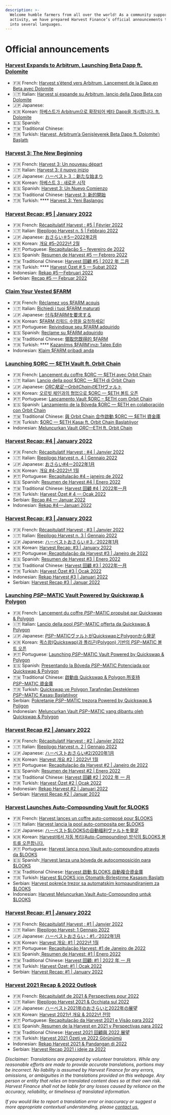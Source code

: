 ```yaml
---
description: >-
  Welcome humble farmers from all over the world! As a community supported
  activity, we have prepared Harvest Finance’s official announcements translated
  into several languages.
---
```


# Official announcements

### [Harvest Expands to Arbitrum, Launching Beta Dapp ft. Dolomite](https://medium.com/harvest-finance/harvest-expands-to-arbitrum-launching-beta-dapp-ft-dolomite-25790d88182c) <a href="#d7ff" id="d7ff"></a>

* 🇫🇷 French: [Harvest s’étend vers Arbitrum, Lancement de la Dapp en Beta avec Dolomite](https://bob-duval.medium.com/harvest-s%C3%A9tend-vers-arbitrum-lancement-de-la-dapp-en-beta-avec-dolomite-49bc4a176fa)
* 🇮🇹 Italian: [Harvest si espande su Arbitrum, lancio della Dapp Beta con Dolomite](https://coirof.medium.com/harvest-si-espande-su-arbitrum-lancio-della-dapp-beta-con-dolomite-2f3cf09d6b72)
* 🇯🇵 Japanese:&#x20;
* 🇰🇷 Korean: [하베스트가 Arbitrum으로 확장되어 베타 Dapp을 개시합니다. ft. Dolomite](https://medium.com/@Leviathan\_Harvest/%ED%95%98%EB%B2%A0%EC%8A%A4%ED%8A%B8%EA%B0%80-arbitrum%EC%9C%BC%EB%A1%9C-%ED%99%95%EC%9E%A5%EB%90%98%EC%96%B4-%EB%B2%A0%ED%83%80-dapp%EC%9D%84-%EA%B0%9C%EC%8B%9C%ED%95%A9%EB%8B%88%EB%8B%A4-ft-dolomite-653a05c05f06)
* 🇪🇸 Spanish:
* 🇹🇼 Traditional Chinese:&#x20;
* 🇹🇷 Turkish: [Harvest, Arbitrum’a Genişleyerek Beta Dapp ft. Dolomite’ı Başlattı](https://harvestfiturkce.medium.com/harvest-arbitruma-geni%C5%9Fleyerek-beta-dapp-ft-dolomite-%C4%B1-ba%C5%9Flatt%C4%B1-1117690f3136)

### [Harvest 3: The New Beginning](https://medium.com/harvest-finance/harvest-3-the-new-beginning-55b7e28d878e) <a href="#90e9" id="90e9"></a>

* 🇫🇷 French: [Harvest 3: Un nouveau départ](https://bob-duval.medium.com/harvest-3-un-nouveau-d%C3%A9part-f6107256a44)
* 🇮🇹 Italian: [Harvest 3: il nuovo inizio](https://coirof.medium.com/harvest-3-il-nuovo-inizio-228efd335195)
* 🇯🇵 Japanese: [ハーベスト３：新たな始まり](https://miwa-wv.medium.com/%E3%83%8F%E3%83%BC%E3%83%99%E3%82%B9%E3%83%88%EF%BC%93-%E6%96%B0%E3%81%9F%E3%81%AA%E5%A7%8B%E3%81%BE%E3%82%8A-f3d94f2f3f2d)
* 🇰🇷 Korean: [하베스트 3 : 새로운 시작](https://medium.com/@Leviathan\_Harvest/%ED%95%98%EB%B2%A0%EC%8A%A4%ED%8A%B8-3-%EC%83%88%EB%A1%9C%EC%9A%B4-%EC%8B%9C%EC%9E%91-37e4dcc1b31a)
* 🇪🇸 Spanish: [Harvest 3: Un Nuevo Comienzo](https://c3h.medium.com/harvest-3-un-nuevo-comienzo-2f4bdaf1eb3b)
* 🇹🇼 Traditional Chinese: [Harvest 3: 新的開始](https://harvestfinance-tw.medium.com/harvest-3-%E6%96%B0%E7%9A%84%E9%96%8B%E5%A7%8B-5c2ff1fd3d8c)
* 🇹🇷 Turkish: **** [Harvest 3: Yeni Başlangıç](https://harvestfiturkce.medium.com/harvest-3-yeni-ba%C5%9Flang%C4%B1%C3%A7-70f20e47f9de)

### ****[**Harvest Recap: #5 | January 2022**](https://medium.com/harvest-finance/recap-5-february-2022-a8fe72b6d9eb)****

* 🇫🇷 French: [Récapitulatif Harvest : #5 | Février 2022](https://bob-duval.medium.com/r%C3%A9capitulatif-harvest-5-f%C3%A9vrier-2022-2665f8a43425)
* 🇮🇹 Italian: [Riepilogo Harvest n. 5 | Febbraio 2022](https://coirof.medium.com/riepilogo-harvest-n-5-febbraio-2022-c1f0e8611da9)
* 🇯🇵 Japanese: [おさらい＃5ー2022年2月](https://miwa-wv.medium.com/%E3%81%8A%E3%81%95%E3%82%89%E3%81%84-5%E3%83%BC2022%E5%B9%B42%E6%9C%88-822a1697973)
* 🇰🇷 Korean: [개요 #5–2022년 2월](https://medium.com/@Leviathan\_Harvest/%EA%B0%9C%EC%9A%94-5-2022%EB%85%84-2%EC%9B%94-1c97c49ad186)
* 🇵🇹 Portuguese: [Recapitulação 5 – fevereiro de 2022](https://medium.com/@Blue\_Poison/recapitula%C3%A7%C3%A3o-5-fevereiro-de-2022-8145bed16549)
* 🇪🇸 Spanish: [Resumen de Harvest #5 — Febrero 2022](https://c3h.medium.com/resumen-5-febrero-2022-872ab33d2ee4)
* 🇹🇼 Traditional Chinese: [Harvest 回顧 #5 | 2022 年 二月](https://harvestfinance-tw.medium.com/harvest-%E5%9B%9E%E9%A1%A7-5-2022-%E5%B9%B4-%E4%BA%8C%E6%9C%88-eb379785fe8e)
* 🇹🇷 Turkish: **** [Harvest Özet # 5 — Şubat 2022](https://harvestfiturkce.medium.com/harvest-%C3%B6zet-5-%C5%9Fubat-2022-851000cfff99)
* Indonesian: [Rekap #5 — Februari 2022](https://gamewatch21.medium.com/rekap-5-februari-2022-c889ec3ae2ec)
* Serbian: [Recap #5 — Februar 2022](https://medium.com/@krompir12422/recap-5-februar-2022-d26f7df3666f)

### [Claim Your Vested $FARM](https://medium.com/harvest-finance/claim-your-vested-farm-9e7a8f3ee942) <a href="#ed51" id="ed51"></a>

* 🇫🇷 French: [Réclamez vos $FARM acquis](https://bob-duval.medium.com/r%C3%A9clamez-vos-farm-acquis-f94224933a73)
* 🇮🇹 Italian: [Richiedi i tuoi $FARM maturati](https://coirof.medium.com/richiedi-i-tuoi-farm-maturati-287b0508e92b)
* 🇯🇵 Japanese: [付与$FARMを要求する](https://miwa-wv.medium.com/%E4%BB%98%E4%B8%8E-farm%E3%82%92%E8%A6%81%E6%B1%82%E3%81%99%E3%82%8B-91b7893ec366)
* 🇰🇷 Korean: [$FARM 리워드 수령을 요청하세요!](https://medium.com/@Leviathan\_Harvest/farm-%EC%97%B0%EA%B8%88-%EC%88%98%EB%A0%B9%EC%9D%84-%EC%9A%94%EC%B2%AD%ED%95%98%EC%84%B8%EC%9A%94-83ba6fc7f8f3)
* 🇵🇹 Portuguese: [Reivindique seu $FARM adquirido](https://medium.com/@Blue\_Poison/reivindique-seu-farm-adquirido-4124037d27c1)
* 🇪🇸 Spanish: [Reclame su $FARM adquirido](https://c3h.medium.com/reclame-su-farm-adquirido-e90fa00f513e)
* 🇹🇼 Traditional Chinese: [領取您既得的 $FARM](https://harvestfinance-tw.medium.com/%E9%A0%98%E5%8F%96%E6%82%A8%E6%97%A2%E5%BE%97%E7%9A%84-farm-bee67ea4f265)
* 🇹🇷 Turkish: **** [Kazanılmış $FARM’ınızı Talep Edin](https://harvestfiturkce.medium.com/kazan%C4%B1lm%C4%B1%C5%9F-farm%C4%B1n%C4%B1z%C4%B1-talep-edin-b7df1bd4c307)
* Indonesian: [Klaim $FARM pribadi anda](https://gamewatch21.medium.com/klaim-farm-pribadi-anda-542bf88061d9)

### [Launching $ORC — $ETH Vault ft. Orbit Chain](https://medium.com/harvest-finance/launching-orc-eth-vault-ft-orbit-chain-5afd9041732c) <a href="#b130" id="b130"></a>

* 🇫🇷 French: [Lancement du coffre $ORC — $ETH avec Orbit Chain](https://bob-duval.medium.com/lancement-du-coffre-orc-eth-avec-orbit-chain-b2a560f4b294)
* 🇮🇹 Italian: [Lancio della pool $ORC — $ETH di Orbit Chain](https://coirof.medium.com/lancio-della-pool-orc-eth-di-orbit-chain-de6418d537f1)
* 🇯🇵 Japanese: [$ORC発足ーOrbit Chainの$ETHヴァルト](https://miwa-wv.medium.com/orc%E7%99%BA%E8%B6%B3%E3%83%BCorbit-chain%E3%81%AE-eth%E3%83%B4%E3%82%A1%E3%83%AB%E3%83%88-3a3c6d968516)
* 🇰🇷 Korean: [오르빗 체인과의 협업으로 $ORC — $ETH 볼트 오픈](https://medium.com/@Leviathan\_Harvest/orbit-chain%EA%B3%BC%EC%9D%98-%ED%98%91%EC%97%85%EC%9C%BC%EB%A1%9C-orc-eth-%EB%B3%BC%ED%8A%B8-%EC%98%A4%ED%94%88-79f84f66123a)
* 🇵🇹 Portuguese: [Lançamento Vault $ORC – $ETH com Orbit Chain](https://medium.com/@Blue\_Poison/lan%C3%A7amento-vault-orc-eth-com-orbit-chain-3a0c61aed2d5)
* 🇪🇸 Spanish: [Lanzamiento de la Bóveda $ORC — $ETH en colaboración con Orbit Chain](https://c3h.medium.com/lanzamiento-de-la-b%C3%B3veda-orc-eth-en-colaboraci%C3%B3n-con-orbit-chain-6f1559da1d01)
* 🇹🇼 Traditional Chinese: [與 Orbit Chain 合作啟動 $ORC — $ETH 資金庫](https://harvestfinance-tw.medium.com/%E8%88%87-orbit-chain-%E5%90%88%E4%BD%9C%E5%95%9F%E5%8B%95-orc-eth-%E8%B3%87%E9%87%91%E5%BA%AB-12664542122)
* 🇹🇷 Turkish: [$ORC — $ETH Kasaı ft. Orbit Chain Başlatılıyor](https://harvestfiturkce.medium.com/orc-eth-kasa%C4%B1-ft-orbit-chain-ba%C5%9Flat%C4%B1l%C4%B1yor-9305717086d9)
* Indonesian: [Meluncurkan Vault $ORC — $ETH ft. Orbit Chain](https://gamewatch21.medium.com/meluncurkan-vault-orc-eth-ft-orbit-chain-38bdd47a8804)

### [Harvest Recap: #4 | January 2022](https://medium.com/harvest-finance/recap-4-january-2022-27209d63c2c4)

* 🇫🇷 French: [Récapitulatif Harvest : #4 | Janvier 2022](https://bob-duval.medium.com/r%C3%A9capitulatif-harvest-4-janvier-2022-4dbd49094192)
* 🇮🇹 Italian: [Riepilogo Harvest n. 4 | Gennaio 2022](https://coirof.medium.com/riepilogo-harvest-n-4-gennaio-2022-e813edc6bf48)
* 🇯🇵 Japanese: [おさらい#4ー2022年1月](https://miwa-wv.medium.com/%E3%81%8A%E3%81%95%E3%82%89%E3%81%84-4%E3%83%BC2022%E5%B9%B41%E6%9C%88-1866fac7bb7)
* 🇰🇷 Korean: [개요 #4–2022년 1월](https://medium.com/@Leviathan\_Harvest/recap-4-january-2022-413520924d01)
* 🇵🇹 Portuguese: [Recapitulação #4 – janeiro de 2022](https://medium.com/@Blue\_Poison/recapitula%C3%A7%C3%A3o-4-janeiro-de-2022-8cf3fd2fdb84)
* 🇪🇸 Spanish: [Resumen de Harvest #4 | Enero 2022](https://c3h.medium.com/resumen-de-harvest-4-enero-2022-452aa3f30a60)
* 🇹🇼 Traditional Chinese: [Harvest 回顧 #4 | 2022年一月](https://harvestfinance-tw.medium.com/harvest-%E5%9B%9E%E9%A1%A7-4-2022%E5%B9%B4%E4%B8%80%E6%9C%88-e3cf024f15a1)
* 🇹🇷 Turkish: [Harvest Özet # 4 — Ocak 2022](https://harvestfiturkce.medium.com/harvest-%C3%B6zet-4-ocak-2022-5a534336ed8f)
* Serbian: [Recap #4 — Januar 2022](https://medium.com/@krompir12422/recap-4-januar-2022-75dd7f6a7856)
* Indonesian: [Rekap #4 — Januari 2022](https://gamewatch21.medium.com/rekap-4-januari-2022-76d4523ca896)

### [Harvest Recap: #3 | January 2022](https://medium.com/harvest-finance/harvest-recap-3-january-2022-944ce198c7df)

* 🇫🇷 French: [Récapitulatif Harvest : #3 | Janvier 2022](https://bob-duval.medium.com/r%C3%A9capitulatif-harvest-3-janvier-2022-2893802f0ae7)
* 🇮🇹 Italian: [Riepilogo Harvest n. 3 | Gennaio 2022](https://coirof.medium.com/riepilogo-harvest-n-3-gennaio-2022-b51c95dcad7d)
* 🇯🇵 Japanese: [ハーベストおさらい＃3／2022年1月](https://miwa-wv.medium.com/%E3%83%8F%E3%83%BC%E3%83%99%E3%82%B9%E3%83%88%E3%81%8A%E3%81%95%E3%82%89%E3%81%84-3-2022%E5%B9%B41%E6%9C%88-634b6e56cddf)
* 🇰🇷 Korean: [Harvest Recap: #3 | January 2022](https://medium.com/@Leviathan\_Harvest/harvest-%EA%B0%9C%EC%9A%94-3-2022%EB%85%84-1%EC%9B%94-ed835db96ab5)
* 🇵🇹 Portuguese:[ ](https://medium.com/@Blue\_Poison/recapitula%C3%A7%C3%A3o-da-harvest-3-janeiro-de-2022-af182c7120e8)[Recapitulação da Harvest #3 | Janeiro de 2022](https://medium.com/@Blue\_Poison/recapitula%C3%A7%C3%A3o-da-harvest-3-janeiro-de-2022-af182c7120e8)
* 🇪🇸 Spanish: [Resumen de Harvest #3 | Enero 2022](https://c3h.medium.com/resumen-de-harvest-3-enero-2022-459490b5fee0)
* 🇹🇼 Traditional Chinese: [Harvest 回顧 #3 | 2022年一月](https://harvestfinance-tw.medium.com/harvest-%E5%9B%9E%E9%A1%A7-3-2022%E5%B9%B4%E4%B8%80%E6%9C%88-305235e46131)
* 🇹🇷 Turkish: [Harvest Özet #3 | Ocak 2022](https://harvestfiturkce.medium.com/harvest-%C3%B6zet-3-ocak-2022-e80072705cb5)
* Indonesian: [Rekap Harvest #3 | Januari 2022](https://gamewatch21.medium.com/rekap-harvest-3-januari-2022-3de4fea1357)
* Serbian: [Harvest Recap #3 | Januar 2022](https://medium.com/@krompir12422/harvest-recap-3-januar-2022-17cc1ba259a6)

### [Launching $PSP-$MATIC Vault Powered by Quickswap & Polygon](https://medium.com/harvest-finance/launching-psp-matic-vault-powered-by-quickswap-polygon-cf547946e1b4)

* 🇫🇷 French: [Lancement du coffre $PSP-$MATIC propulsé par Quickswap & Polygon](https://bob-duval.medium.com/lancement-du-coffre-psp-matic-propuls%C3%A9-par-quickswap-polygon-a266dd0c90b2)
* 🇮🇹 Italian: [Lancio della pool $PSP-$MATIC offerta da Quickswap & Polygon](https://coirof.medium.com/lancio-della-pool-psp-matic-offerta-da-quickswap-polygon-8a74abc4b5ea)
* 🇯🇵 Japanese: [$PSP-$MATICヴァルトがQuickswapとPolygonから発足](https://miwa-wv.medium.com/psp-matic%E3%83%B4%E3%82%A1%E3%83%AB%E3%83%88%E3%81%8Cquickswap%E3%81%A8polygon%E3%81%8B%E3%82%89%E7%99%BA%E8%B6%B3-b1ca86b7164c)
* 🇰🇷 Korean: [퀵스왑(Quickswap)과 폴리곤(Polygon) 기반의 $PSP-$MATIC 볼트 오픈](https://medium.com/@Leviathan\_Harvest/quickswap%EA%B3%BC-polygon%EC%9C%BC%EB%A1%9C-%EA%B5%AC%EB%8F%99%ED%95%98%EB%8A%94-psp-matic-%EB%B3%BC%ED%8A%B8-%EC%98%A4%ED%94%88-79fb5223e357)
* 🇵🇹 Portuguese: [Launching $PSP-$MATIC Vault Powered by Quickswap & Polygon](https://medium.com/@Blue\_Poison/lan%C3%A7amento-do-vault-psp-matic-desenvolvido-por-quickswap-polygon-b4c107eaee82)
* 🇪🇸 Spanish: [Presentando la Bóveda $PSP-$MATIC Potenciada por Quickswap & Polygon](https://c3h.medium.com/presentando-la-b%C3%B3veda-psp-matic-potenciada-por-quickswap-polygon-72c9c821e8f8)
* 🇹🇼 Traditional Chinese: [啟動由 Quickswap & Polygon 所支持 $PSP-$MATIC 資金庫](https://harvestfinance-tw.medium.com/%E5%95%9F%E5%8B%95%E7%94%B1-quickswap-polygon-%E6%89%80%E6%94%AF%E6%8C%81-psp-matic-%E8%B3%87%E9%87%91%E5%BA%AB-1d8284a81cce)
* 🇹🇷 Turkish: [Quickswap ve Polygon Tarafından Desteklenen $PSP-$MATIC Kasası Başlatılıyor](https://harvestfiturkce.medium.com/quickswap-ve-polygon-taraf%C4%B1ndan-desteklenen-psp-matic-kasas%C4%B1-ba%C5%9Flat%C4%B1l%C4%B1yor-28a44a3d4991)
* Serbian: [Pokretanje $PSP-$MATIC trezora Powered by Quickswap & Poligon](https://medium.com/@krompir12422/pokretanje-psp-matic-trezora-powered-by-quickswap-poligon-f0457db64d12)
* Indonesian: [Meluncurkan Vault $PSP-$MATIC yang dibantu oleh Quickswap & Polygon](https://gamewatch21.medium.com/meluncurkan-vault-psp-matic-yang-dibantu-oleh-quickswap-polygon-51a7c737b2be)

### [Harvest Recap #2 | January 2022](https://medium.com/harvest-finance/harvest-recap-2-january-2022-20197dff929e) <a href="#8449" id="8449"></a>

* 🇫🇷 French: [Récapitulatif Harvest : #2 | Janvier 2022](https://bob-duval.medium.com/r%C3%A9capitulatif-harvest-2-janvier-2022-4f44380dbb85)
* 🇮🇹 Italian: [Riepilogo Harvest n. 2 | Gennaio 2022](https://coirof.medium.com/riepilogo-harvest-n-2-gennaio-2022-913be4eb1ae5)
* 🇯🇵 Japanese: [ハーベストおさらい#2/2020年1月](https://miwa-wv.medium.com/%E3%83%8F%E3%83%BC%E3%83%99%E3%82%B9%E3%83%88%E3%81%8A%E3%81%95%E3%82%89%E3%81%84-2-2020%E5%B9%B41%E6%9C%88-cf110c848488)
* 🇰🇷 Korean: [Harvest 개요 #2 | 2022년 1월](https://medium.com/@Leviathan\_Harvest/harvest-%EA%B0%9C%EC%9A%94-2-2022%EB%85%84-1%EC%9B%94-4d9f3dcc0e28)
* 🇵🇹 Portuguese: [Recapitulação da Harvest #2 | Janeiro de 2022](https://medium.com/@Blue\_Poison/recapitula%C3%A7%C3%A3o-da-harvest-2-janeiro-de-2022-14a5c53a760e)
* 🇪🇸 Spanish: [Resumen de Harvest #2 | Enero 2022](https://c3h.medium.com/resumen-de-harvest-2-enero-2022-e1e71051d112)
* 🇹🇼 Traditional Chinese: [Harvest 回顧 #2 | 2022 年 一 月](https://harvestfinance-tw.medium.com/harvest-%E5%9B%9E%E9%A1%A7-2-2022-%E5%B9%B4-%E4%B8%80-%E6%9C%88-bf90e4d80c89)
* 🇹🇷 Turkish: [Harvest Özet #2 | Ocak 2022](https://harvestfiturkce.medium.com/harvest-%C3%B6zet-2-ocak-2022-c5bb9056d892)
* Indonesian: [Rekap Harvest #2 | Januari 2022](https://gamewatch21.medium.com/rekap-harvest-2-januari-2022-b8af685566a8)
* Serbian: [Harvest Recap #2 | Januar 2022](https://medium.com/@krompir12422/harvest-recap-2-januar-2022-bae95ea605f3)

### [Harvest Launches Auto-Compounding Vault for $LOOKS](https://medium.com/harvest-finance/harvest-launches-auto-compounding-vault-for-looks-48dc2c958828) <a href="#7b39" id="7b39"></a>

* 🇫🇷 French: [Harvest lances un coffre auto-composé pour $LOOKS](https://bob-duval.medium.com/harvest-lances-un-coffre-auto-compos%C3%A9-pour-looks-c77d4bef75fc)
* 🇮🇹 Italian: [Harvest lancia la pool auto-composita per $LOOKS](https://coirof.medium.com/harvest-lancia-la-pool-auto-composita-per-look-9daa7339b841)
* 🇯🇵 Japanese: [ハーベスト$LOOKSの自動福利ヴァルトを発足](https://miwa-wv.medium.com/%E3%83%8F%E3%83%BC%E3%83%99%E3%82%B9%E3%83%88-looks%E3%81%AE%E8%87%AA%E5%8B%95%E7%A6%8F%E5%88%A9%E3%83%B4%E3%82%A1%E3%83%AB%E3%83%88%E3%82%92%E7%99%BA%E8%B6%B3-6fe93de58192)
* 🇰🇷 Korean: [Harvest에서 자동 복리(Auto-Compounding) 방식의 $LOOKS 볼트를 오픈합니다.](https://medium.com/@Leviathan\_Harvest/harvest%EC%97%90%EC%84%9C-%EC%9E%90%EB%8F%99-%EB%B3%B5%EB%A6%AC-auto-compounding-%EB%B0%A9%EC%8B%9D%EC%9D%98-looks-%EB%B3%BC%ED%8A%B8%EB%A5%BC-%EC%98%A4%ED%94%88%ED%95%A9%EB%8B%88%EB%8B%A4-fc46c4c01cc2)
* 🇵🇹 Portuguese: [Harvest lança novo Vault auto-compounding através da $LOOKS](https://medium.com/@Blue\_Poison/harvest-lan%C3%A7a-novo-vault-auto-compounding-atrav%C3%A9s-da-looks-47d35d007eac)
* 🇪🇸 Spanish:[ ](https://c3h.medium.com/es-resumen-de-la-semana-66-b0aa4f1e4df2)[Harvest lanza una bóveda de autocomposición para $LOOKS](https://c3h.medium.com/harvest-lanza-una-b%C3%B3veda-de-autocomposici%C3%B3n-para-looks-8e3ac457d54f)
* 🇹🇼 Traditional Chinese: [Harvest 啟動 $LOOKS 自動複合資金庫](https://harvestfinance-tw.medium.com/harvest-%E5%95%9F%E5%8B%95-looks-%E8%87%AA%E5%8B%95%E8%A4%87%E5%90%88%E8%B3%87%E9%87%91%E5%BA%AB-fcdf66eac267)
* 🇹🇷 Turkish: [Harvest $LOOKS için Otomatik-Birleştirme Kasasını Başlattı](official-announcements.md#harvest-recap-1-or-january-2022-1)
* Serbian: [Harvest pokreće trezor sa automatskim kompaundiranjem za $LOOKS](https://medium.com/@krompir12422/harvest-pokre%C4%87e-trezor-sa-automatskim-kompaundiranjem-za-looks-9c100783834)
* Indonesian: [Harvest Meluncurkan Vault Auto-Compounding untuk $LOOKS](https://gamewatch21.medium.com/harvest-meluncurkan-vault-auto-compounding-untuk-looks-8be87a6c0761)

### [Harvest Recap: #1 | January 2022](https://medium.com/harvest-finance/harvest-recap-1-january-2022-abcb41ddeb82)

* 🇫🇷 French: [Récapitulatif Harvest : #1 | Janvier 2022](https://bob-duval.medium.com/r%C3%A9capitulatif-harvest-1-janvier-2022-4db4c8843cc5)
* 🇮🇹 Italian: [Riepilogo Harvest: 1 Gennaio 2022](https://coirof.medium.com/riepilogo-harvest-1-gennaio-2022-d8b577f38cb4)
* 🇯🇵 Japanese: [ハーベストおさらい：#1／2022年1月](https://miwa-wv.medium.com/%E3%83%8F%E3%83%BC%E3%83%99%E3%82%B9%E3%83%88%E3%81%8A%E3%81%95%E3%82%89%E3%81%84-1-2022%E5%B9%B41%E6%9C%88-a67c3a3a0f89)
* 🇰🇷 Korean: [Harvest 개요: #1 | 2022년 1월](https://medium.com/@Leviathan\_Harvest/harvest-%EA%B0%9C%EC%9A%94-1-2022%EB%85%84-1%EC%9B%94-1f2764463219)
* 🇵🇹 Portuguese: [Recapitulação Harvest: #1 de Janeiro de 2022](https://medium.com/@Blue\_Poison/recapitula%C3%A7%C3%A3o-harvest-1-de-janeiro-de-2022-4fa8817064d7)
* 🇪🇸 Spanish:[ ](https://c3h.medium.com/es-resumen-de-la-semana-66-b0aa4f1e4df2)[Resumen de Harvest: #1 | Enero 2022](https://c3h.medium.com/resumen-de-harvest-1-enero-2022-906636b2d42d)
* 🇹🇼 Traditional Chinese: [Harvest 回顧: #1 | 2022 年 一 月](https://harvestfinance-tw.medium.com/harvest-%E5%9B%9E%E9%A1%A7-1-2022-%E5%B9%B4-%E4%B8%80-%E6%9C%88-43373660a231)
* 🇹🇷 Turkish: [Harvest Özet: #1 | Ocak 2022](https://harvestfiturkce.medium.com/harvest-%C3%B6zet-1-ocak-2022-d2ebed54be0a)
* Serbian: [Harvest Recap: #1 | January 2022](https://medium.com/@krompir12422/harvest-recap-1-january-2022-3e9464990e7)

### [Harvest 2021 Recap & 2022 Outlook](https://medium.com/harvest-finance/harvest-2021-recap-2022-outlook-1fd3f8d2a903) <a href="#1e68" id="1e68"></a>

* 🇫🇷 French: [Récapitulatif de 2021 & Perspectives pour 2022](https://bob-duval.medium.com/r%C3%A9capitulatif-de-2021-perspectives-pour-2022-785a10b3823a)
* 🇮🇹 Italian: [Riepilogo Harvest 2021 & Occhiata sul 2022](https://coirof.medium.com/riepilogo-harvest-2021-occhiata-sul-2022-720354437c56)&#x20;
* 🇯🇵 Japanese: [ハーベスト2021年のおさらいと2022年の展望](https://miwa-wv.medium.com/%E3%83%8F%E3%83%BC%E3%83%99%E3%82%B9%E3%83%882021%E5%B9%B4%E3%81%AE%E3%81%8A%E3%81%95%E3%82%89%E3%81%84%E3%81%A82022%E5%B9%B4%E3%81%AE%E5%B1%95%E6%9C%9B-12e5cafc28db)
* 🇰🇷 Korean: [Harvest 2021년 개요 & 2022년 전망](https://medium.com/@Leviathan\_Harvest/harvest-2021%EB%85%84-%EA%B0%9C%EC%9A%94-2022%EB%85%84-%EC%A0%84%EB%A7%9D-5156efe52459)
* 🇵🇹 Portuguese: [Recapitulação da Harvest 2021 e Visão para 2022](https://medium.com/@Blue\_Poison/recapitula%C3%A7%C3%A3o-da-harvest-2021-e-vis%C3%A3o-para-2022-6838adaa9da2)
* 🇪🇸 Spanish:[ ](https://c3h.medium.com/es-resumen-de-la-semana-66-b0aa4f1e4df2)[Resumen de la Harvest en 2021 y Perspectivas para 2022](https://c3h.medium.com/resumen-de-la-harvest-en-2021-y-perspectivas-para-2022-4b4aac8a8349)
* 🇹🇼 Traditional Chinese: [Harvest 2021 回顧與 2022 展望](https://harvestfinance-tw.medium.com/harvest-2021-%E5%9B%9E%E9%A1%A7%E8%88%87-2022-%E5%B1%95%E6%9C%9B-8ca68d198276)
* 🇹🇷 Turkish: [Harvest 2021 Özeti ve 2022 Görünümü](https://harvestfiturkce.medium.com/harvest-2021-%C3%B6zeti-ve-2022-g%C3%B6r%C3%BCn%C3%BCm%C3%BC-ceed62b0d36)
* Indonesian: [Rekap Harvest 2021 & Pandangan di 2022](https://gamewatch21.medium.com/rekap-harvest-2021-pandangan-di-2022-15b908c3da44)
* Serbian: [Harvest Recap 2021 i ideje za 2022](https://medium.com/@krompir12422/harvest-recap-2021-i-ideje-za-2022-70010dce96a8)

_Disclaimer: Translations are prepared by volunteer translators. While any reasonable efforts are made to provide accurate translations, portions may be incorrect. No liability is assumed by Harvest Finance for any errors, omissions, or ambiguities in the translations provided on this webpage. Any person or entity that relies on translated content does so at their own risk. Harvest Finance shall not be liable for any losses caused by reliance on the accuracy, reliability, or timeliness of translated information._

_If you would like to report a translation error or inaccuracy or suggest a more appropriate contextual understanding, please_ [_contact us._](https://discord.gg/CcrXSR46)
